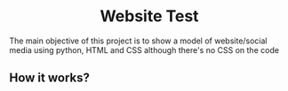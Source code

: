 <h1 align="center" dir="auto">Website Test</h1>
<p>The main objective of this project is to show a model of website/social media using python, HTML and CSS although there's
no CSS on the code</p>

<h2>How it works?</h2>